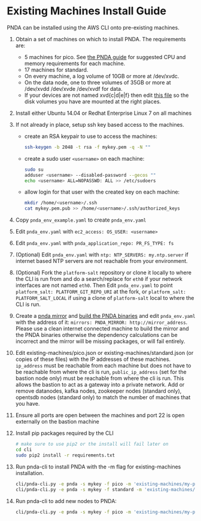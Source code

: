 # Existing Machines Install Guide
PNDA can be installed using the AWS CLI onto pre-existing machines.

1. Obtain a set of machines on which to install PNDA. The requirements are:
   -  5 machines for pico. See [the PNDA guide](https://github.com/pndaproject/pnda-guide/blob/develop/provisioning/aws/PREPARE.md#required-resources) for suggested CPU and memory requirements for each machine.
   - 17 machines for standard.
   - On every machine, a log volume of 10GB or more at /dev/xvdc.
   - On the data node, one to three volumes of 35GB or more at /dev/xvdd /dev/xvde /dev/xvdf for data.
   - If your devices are not named xvd{c|d|e|f} then edit [this file](../bootstrap-scripts/base.sh) so the disk volumes you have are mounted at the right places.
2. Install either Ubuntu 14.04 or Redhat Enterprise Linux 7 on all machines
3. If not already in place, setup ssh key based access to the machines.
   - create an RSA keypair to use to access the machines:

        ```sh
        ssh-keygen -b 2048 -t rsa -f mykey.pem -q -N ""
        ```
   - create a sudo user `<username>` on each machine:

        ```sh
        sudo su
        adduser <username> --disabled-password --gecos ""
        echo <username> ALL=NOPASSWD: ALL >> /etc/sudoers
        ```
   - allow login for that user with the created key on each machine:

        ```sh
        mkdir /home/<username>/.ssh
        cat mykey.pem.pub >> /home/<username>/.ssh/authorized_keys
        ```
4. Copy `pnda_env_example.yaml` to create `pnda_env.yaml`
5. Edit `pnda_env.yaml` with `ec2_access: OS_USER: <username>`
6. Edit `pnda_env.yaml` with `pnda_application_repo: PR_FS_TYPE: fs`
7. (Optional) Edit `pnda_env.yaml` with `ntp: NTP_SERVERS: my.ntp.server` if internet based NTP servers are not reachable from your environment.
8. (Optional) Fork the `platform-salt` repository or clone it locally to where the CLI is run from and do a search/replace for `eth0` if your network interfaces are not named `eth0`. Then Edit `pnda_env.yaml` to point `platform_salt: PLATFORM_GIT_REPO_URI` at the fork, or `platform_salt: PLATFORM_SALT_LOCAL` if using a clone of `platform-salt` local to where the CLI is run.
9. Create a [pnda mirror](https://github.com/pndaproject/pnda/tree/develop/mirror) and [build the PNDA binaries](https://github.com/pndaproject/pnda/tree/develop/build) and edit `pnda_env.yaml` with the address of it: `mirrors: PNDA_MIRROR: http://mirror_address`. Please use a clean internet connected machine to build the mirror and the PNDA binaries otherwise the dependency calculations can be incorrect and the mirror will be missing packages, or will fail entirely.
10. Edit existing-machines/pico.json or existing-machines/standard.json (or copies of these files) with the IP addresses of these machines. `ip_address` must be reachable from each machine but does not have to be reachable from where the cli is run, `public_ip_address` (set for the bastion node only) must be reachable from where the cli is run. This allows the bastion to act as a gateway into a private network. Add or remove datanodes, kafka nodes, zookeeper nodes (standard only), opentsdb nodes (standard only) to match the number of machines that you have.
11. Ensure all ports are open between the machines and port 22 is open externally on the bastion machine
12. Install pip packages required by the CLI

    ```sh
    # make sure to use pip2 or the install will fail later on
    cd cli
    sudo pip2 install -r requirements.txt
    ```
13. Run pnda-cli to install PNDA with the -m flag for existing-machines installation.

    ```sh
    cli/pnda-cli.py -e pnda -s mykey -f pico -m 'existing-machines/my-pico.json' create
    cli/pnda-cli.py -e pnda -s mykey -f standard -m 'existing-machines/my-standard.json' create
    ```
14. Run pnda-cli to add new nodes to PNDA:

    ```sh
    cli/pnda-cli.py -e pnda -s mykey -f pico -m 'existing-machines/my-pico.json' expand
    ```
